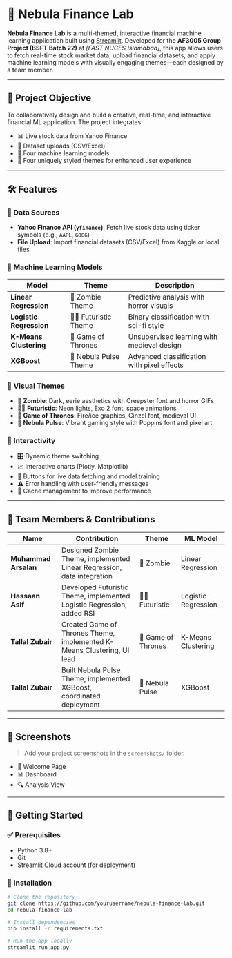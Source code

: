 # 🚀 Nebula Finance Lab

**Nebula Finance Lab** is a multi-themed, interactive financial machine learning application built using [Streamlit](https://streamlit.io/). Developed for the **AF3005 Group Project (BSFT Batch 22)** at _[FAST NUCES Islamabad]_, this app allows users to fetch real-time stock market data, upload financial datasets, and apply machine learning models with visually engaging themes—each designed by a team member.

---

## 🎯 Project Objective

To collaboratively design and build a creative, real-time, and interactive financial ML application. The project integrates:

- 📊 Live stock data from Yahoo Finance
- 📂 Dataset uploads (CSV/Excel)
- 🤖 Four machine learning models
- 🎨 Four uniquely styled themes for enhanced user experience

---

## 🛠️ Features

### 📡 Data Sources

- **Yahoo Finance API (`yfinance`)**: Fetch live stock data using ticker symbols (e.g., `AAPL`, `GOOG`)
- **File Upload**: Import financial datasets (CSV/Excel) from Kaggle or local files

### 🤖 Machine Learning Models

| Model               | Theme              | Description                                |
|--------------------|--------------------|--------------------------------------------|
| **Linear Regression**   | 🧟 Zombie Theme       | Predictive analysis with horror visuals     |
| **Logistic Regression** | 👨‍🚀 Futuristic Theme  | Binary classification with sci-fi style     |
| **K-Means Clustering**  | 🐉 Game of Thrones    | Unsupervised learning with medieval design  |
| **XGBoost**             | 🌌 Nebula Pulse Theme | Advanced classification with pixel effects  |

### 🎨 Visual Themes

- 🧟 **Zombie**: Dark, eerie aesthetics with Creepster font and horror GIFs
- 👨‍🚀 **Futuristic**: Neon lights, Exo 2 font, space animations
- 🐉 **Game of Thrones**: Fire/ice graphics, Cinzel font, medieval UI
- 🌌 **Nebula Pulse**: Vibrant gaming style with Poppins font and pixel art

### 🧠 Interactivity

- 🎛️ Dynamic theme switching
- 📈 Interactive charts (Plotly, Matplotlib)
- 🔄 Buttons for live data fetching and model training
- ⚠️ Error handling with user-friendly messages
- 💾 Cache management to improve performance

---

## 👥 Team Members & Contributions

| Name              | Contribution                                                             | Theme             | ML Model             |
|-------------------|--------------------------------------------------------------------------|-------------------|----------------------|
| **Muhammad Arsalan** | Designed Zombie Theme, implemented Linear Regression, data integration | 🧟 Zombie          | Linear Regression     |
| **Hassaan Asif**     | Developed Futuristic Theme, implemented Logistic Regression, added RSI | 👨‍🚀 Futuristic      | Logistic Regression   |
| **Tallal Zubair**    | Created Game of Thrones Theme, implemented K-Means Clustering, UI lead | 🐉 Game of Thrones | K-Means Clustering    |
| **Tallal Zubair**    | Built Nebula Pulse Theme, implemented XGBoost, coordinated deployment  | 🌌 Nebula Pulse    | XGBoost               |


---

## 📸 Screenshots

> Add your project screenshots in the `screenshots/` folder.

- 📍 Welcome Page  
- 📊 Dashboard  
- 🔍 Analysis View  

---

## 🚀 Getting Started

### ✅ Prerequisites

- Python 3.8+
- Git
- Streamlit Cloud account (for deployment)

### 🧪 Installation

```bash
# Clone the repository
git clone https://github.com/yourusername/nebula-finance-lab.git
cd nebula-finance-lab

# Install dependencies
pip install -r requirements.txt

# Run the app locally
streamlit run app.py
